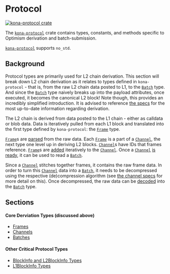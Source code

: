 # Protocol

<a href="https://crates.io/crates/kona-protocol"><img src="https://img.shields.io/crates/v/kona-protocol.svg" alt="kona-protocol crate"></a>

The [`kona-protocol`][protocol] crate contains types, constants, and methods
specific to Optimism derivation and batch-submission.

[`kona-protocol`][protocol] supports `no_std`.

## Background

Protocol types are primarily used for L2 chain derivation. This section will
break down L2 chain derivation as it relates to types defined in
`kona-protocol` - that is, from the raw L2 chain data posted to L1, to the
[`Batch`][batch] type. And since the [`Batch`][batch] type naively breaks up
into the payload attributes, once executed, it becomes the canonical L2 block!
Note though, this provides an incredibly simplified introduction. It is advised
to reference [the specs][s] for the most up-to-date information regarding
derivation.

The L2 chain is derived from data posted to the L1 chain - either as calldata
or blob data. Data is iteratively pulled from each L1 block and translated
into the first type defined by `kona-protocol`: the [`Frame`][frame] type.

[`Frame`][frame]s are [parsed][parsed] from the raw data. Each [`Frame`][frame]
is a part of a [`Channel`][channel], the next type one level up in deriving
L2 blocks. [`Channel`][channel]s have IDs that frames reference. [`Frame`][frame]s
are [added][added] iteratively to the [`Channel`][channel]. Once a
[`Channel`][channel] [is ready][ready], it can be used to read a [`Batch`][batch].

Since a [`Channel`][channel] stitches together frames, it contains the raw frame
data. In order to turn this [`Channel`][channel] data into a [`Batch`][batch],
it needs to be decompressed using the respective (de)compression algorithm
(see [the channel specs][channel-specs] for more detail on this). Once
decompressed, the raw data can be [decoded][decoded] into the [`Batch`][batch]
type.


## Sections

#### Core Derviation Types (discussed above)

- [Frames](./frames.md)
- [Channels](./channels.md)
- [Batches](./batches.md)

#### Other Critical Protocol Types

- [BlockInfo and L2BlockInfo Types](./block-info.md)
- [L1BlockInfo Types](./l1-block-info.md)


<!-- Links -->

[decoded]: https://docs.rs/kona-protocol/latest/kona_protocol/enum.Batch.html#method.decode
[batch]: https://docs.rs/kona-protocol/latest/kona_protocol/enum.Batch.html
[ready]: https://docs.rs/kona-protocol/latest/kona_protocol/struct.Channel.html#method.is_ready
[added]: https://docs.rs/kona-protocol/latest/kona_protocol/struct.Channel.html#method.add_frame
[channel]: https://docs.rs/kona-protocol/latest/kona_protocol/struct.Channel.html
[frame]: https://docs.rs/kona-protocol/latest/kona_protocol/struct.Frame.html
[parsed]: https://docs.rs/kona-protocol/latest/kona_protocol/struct.Frame.html#method.parse_frames

[protocol]: https://crates.io/crates/kona-protocol
[s]: https://specs.optimism.io/protocol/derivation.html#overview
[lcd]: https://specs.optimism.io/protocol/derivation.html#overview
[channel-specs]: https://specs.optimism.io/protocol/derivation.html#channel-format
